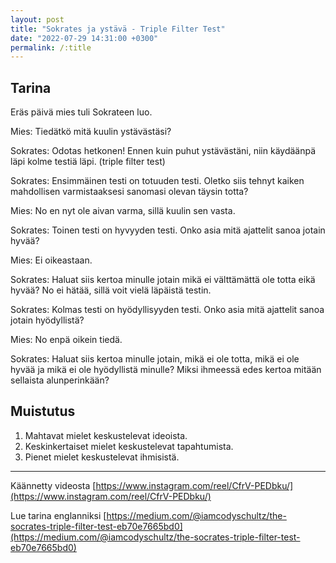 ```yaml
---
layout: post
title: "Sokrates ja ystävä - Triple Filter Test"
date: "2022-07-29 14:31:00 +0300"
permalink: /:title
---
```


## Tarina

Eräs päivä mies tuli Sokrateen luo.

Mies: Tiedätkö mitä kuulin ystävästäsi?

Sokrates: Odotas hetkonen! Ennen kuin puhut ystävästäni, niin käydäänpä läpi kolme testiä läpi. (triple filter test)

Sokrates: Ensimmäinen testi on totuuden testi. Oletko siis tehnyt kaiken mahdollisen varmistaaksesi sanomasi olevan täysin totta?

Mies: No en nyt ole aivan varma, sillä kuulin sen vasta.

Sokrates: Toinen testi on hyvyyden testi. Onko asia mitä ajattelit sanoa jotain hyvää?

Mies: Ei oikeastaan.

Sokrates: Haluat siis kertoa minulle jotain mikä ei välttämättä ole totta eikä hyvää? No ei hätää, sillä voit vielä läpäistä testin.

Sokrates: Kolmas testi on hyödyllisyyden testi. Onko asia mitä ajattelit sanoa jotain hyödyllistä?

Mies: No enpä oikein tiedä.

Sokrates: Haluat siis kertoa minulle jotain, mikä ei ole totta, mikä ei ole hyvää ja mikä ei ole hyödyllistä minulle? Miksi ihmeessä edes kertoa mitään sellaista alunperinkään?

## Muistutus

1. Mahtavat mielet keskustelevat ideoista.
2. Keskinkertaiset mielet keskustelevat tapahtumista.
3. Pienet mielet keskustelevat ihmisistä.

***

Käännetty videosta [https://www.instagram.com/reel/CfrV-PEDbku/](https://www.instagram.com/reel/CfrV-PEDbku/)

Lue tarina englanniksi [https://medium.com/@iamcodyschultz/the-socrates-triple-filter-test-eb70e7665bd0](https://medium.com/@iamcodyschultz/the-socrates-triple-filter-test-eb70e7665bd0)
